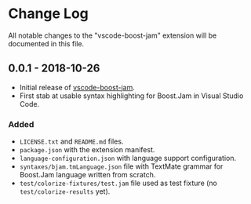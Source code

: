# Change Log

All notable changes to the "vscode-boost-jam" extension will be documented in this file.

## 0.0.1 - 2018-10-26

- Initial release of [vscode-boost-jam](https://github.com/mloskot/vscode-boost-jam).
- First stab at usable syntax highlighting for Boost.Jam in Visual Studio Code.

### Added

- `LICENSE.txt` and `README.md` files.
- `package.json` with the extension manifest.
- `language-configuration.json` with language support configuration.
- `syntaxes/bjam.tmLanguage.json` file with TextMate grammar for Boost.Jam language written from scratch.
- `test/colorize-fixtures/test.jam` file used as test fixture (no `test/colorize-results` yet).
